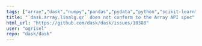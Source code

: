 ```yaml
---
tags: ["array","dask","numpy","pandas","pydata","python","scikit-learn","scipy"]
title: "`dask.array.linalg.qr` does not conform to the Array API spec"
html_url: "https://github.com/dask/dask/issues/10388"
user: "ogrisel"
repo: "dask/dask"
---
```



